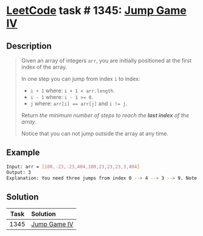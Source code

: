 # [LeetCode][leetcode] task # 1345: [Jump Game IV][task]

Description
-----------

> Given an array of integers `arr`, you are initially positioned at the first index of the array.
> 
> In one step you can jump from index `i` to index:
> * `i + 1` where: `i + 1 < arr.length`.
> * `i - 1` where: `i - 1 >= 0`.
> * `j` where: `arr[i] == arr[j]` and `i != j`.
>
> Return _the minimum number of steps to reach the **last index** of the array_.
> 
> Notice that you can not jump outside the array at any time.

Example
-------

```sh
Input: arr = [100,-23,-23,404,100,23,23,23,3,404]
Output: 3
Explanation: You need three jumps from index 0 --> 4 --> 3 --> 9. Note that index 9 is the last index of the array.
```

Solution
--------

| Task | Solution                 |
|:----:|:-------------------------|
| 1345 | [Jump Game IV][solution] |


[leetcode]: <http://leetcode.com/>
[task]: <https://leetcode.com/problems/jump-game-iv/>
[solution]: <https://github.com/wellaxis/praxis-leetcode/blob/main/src/main/java/com/witalis/praxis/leetcode/task/h14/p1345/option/Practice.java>
